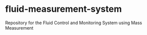 # fluid-measurement-system
Repository for the Fluid Control and Monitoring System using Mass Measurement
